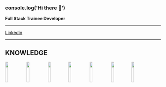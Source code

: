 ### console.log('Hi there 👋')

**Full Stack Trainee Developer**
_______
[Linkedin](https://www.linkedin.com/in/nicol%C3%A1s-mauber-a996121b9/)
_______

## **KNOWLEDGE**
<img src="https://upload.wikimedia.org/wikipedia/commons/thumb/4/47/React.svg/1200px-React.svg.png" width="13%"></img>
<img src="https://upload.wikimedia.org/wikipedia/commons/thumb/9/99/Unofficial_JavaScript_logo_2.svg/1200px-Unofficial_JavaScript_logo_2.svg.png" width="13%"></img>
<img src="https://www.fixedbuffer.com/wp-content/uploads/2019/06/reflexion.png" width="13%"></img><img src="https://upload.wikimedia.org/wikipedia/commons/thumb/b/b2/Bootstrap_logo.svg/1200px-Bootstrap_logo.svg.png" width="13%"></img>
<img src="https://cdn-icons-png.flaticon.com/512/919/919826.png" width="13%"></img>
<img src="https://upload.wikimedia.org/wikipedia/commons/thumb/6/61/HTML5_logo_and_wordmark.svg/1200px-HTML5_logo_and_wordmark.svg.png" width="13%"></img><img src="https://img2.freepng.es/20180802/vty/kisspng-clip-art-microsoft-azure-sql-database-microsoft-sq-skills-5b63119fd6c064.4634905815332192318796.jpg" width="13%"></img>






